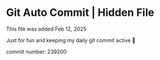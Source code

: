 # Git Auto Commit | Hidden File

This file was added Feb 12, 2025

Just for fun and keeping my daily git commit active 🤪

commit number: 239200
